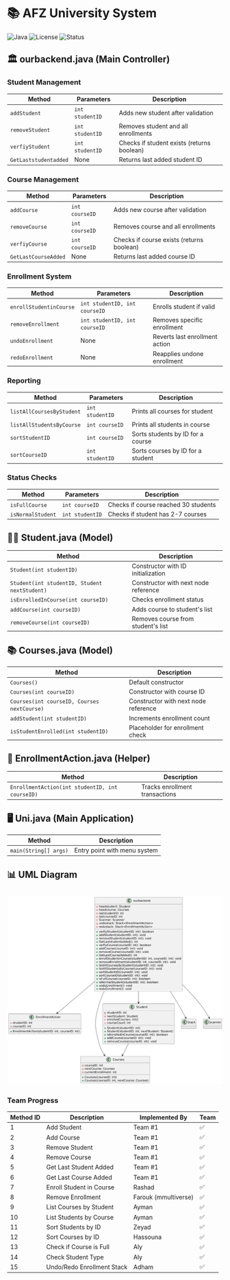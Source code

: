# 📚 AFZ University System 
![Java](https://img.shields.io/badge/Java-17%2B-blue?logo=java)
![License](https://img.shields.io/badge/License-MIT-green)
![Status](https://img.shields.io/badge/Status-Complete-brightgreen)
## 🏛️ ourbackend.java (Main Controller)

### Student Management
| Method | Parameters | Description |
|--------|------------|-------------|
| `addStudent` | `int studentID` | Adds new student after validation |
| `removeStudent` | `int studentID` | Removes student and all enrollments |
| `verfiyStudent` | `int studentID` | Checks if student exists (returns boolean) |
| `GetLaststudentadded` | None | Returns last added student ID |

### Course Management
| Method | Parameters | Description |
|--------|------------|-------------|
| `addCourse` | `int courseID` | Adds new course after validation |
| `removeCourse` | `int courseID` | Removes course and all enrollments |
| `verfiyCourse` | `int courseID` | Checks if course exists (returns boolean) |
| `GetLastCourseAdded` | None | Returns last added course ID |

### Enrollment System
| Method | Parameters | Description |
|--------|------------|-------------|
| `enrollStudentinCourse` | `int studentID, int courseID` | Enrolls student if valid |
| `removeEnrollment` | `int studentID, int courseID` | Removes specific enrollment |
| `undoEnrollment` | None | Reverts last enrollment action |
| `redoEnrollment` | None | Reapplies undone enrollment |

### Reporting
| Method | Parameters | Description |
|--------|------------|-------------|
| `listAllCoursesByStudent` | `int studentID` | Prints all courses for student |
| `listAllStudentsByCourse` | `int courseID` | Prints all students in course |
| `sortStudentID` | `int courseID` | Sorts students by ID for a course |
| `sortCourseID` | `int studentID` | Sorts courses by ID for a student |

### Status Checks
| Method | Parameters | Description |
|--------|------------|-------------|
| `isFullCourse` | `int courseID` | Checks if course reached 30 students |
| `isNormalStudent` | `int studentID` | Checks if student has 2-7 courses |

## 👨‍🎓 Student.java (Model)

| Method | Description |
|--------|-------------|
| `Student(int studentID)` | Constructor with ID initialization |
| `Student(int studentID, Student nextStudent)` | Constructor with next node reference |
| `isEnrolledInCourse(int courseID)` | Checks enrollment status |
| `addCourse(int courseID)` | Adds course to student's list |
| `removeCourse(int courseID)` | Removes course from student's list |

## 📚 Courses.java (Model)

| Method | Description |
|--------|-------------|
| `Courses()` | Default constructor |
| `Courses(int courseID)` | Constructor with course ID |
| `Courses(int courseID, Courses nextCourse)` | Constructor with next node reference |
| `addStudent(int studentID)` | Increments enrollment count |
| `isStudentEnrolled(int studentID)` | Placeholder for enrollment check |

## 🔄 EnrollmentAction.java (Helper)

| Method | Description |
|--------|-------------|
| `EnrollmentAction(int studentID, int courseID)` | Tracks enrollment transactions |

## 🖥️ Uni.java (Main Application)

| Method | Description |
|--------|-------------|
| `main(String[] args)` | Entry point with menu system |

## 📊 UML Diagram
![UML Diagram](https://github.com/Farouk12385/UniversitySystem/blob/main/data%20UML.png)
----------------------------------------------------------------------------------------------------
### Team Progress

| Method ID | Description                     | Implemented By       | Team  |
|-----------|---------------------------------|----------------------|-------|
| 1         | Add Student                     | Team #1              | ✅    |
| 2         | Add Course                      | Team #1              | ✅    |
| 3         | Remove Student                  | Team #1              | ✅    |
| 4         | Remove Course                   | Team #1              | ✅    |
| 5         | Get Last Student Added          | Team #1              | ✅    |
| 6         | Get Last Course Added           | Team #1              | ✅    |
| 7         | Enroll Student in Course        | Rashad               | ✅    |
| 8         | Remove Enrollment               | Farouk (mmultiverse) | ✅    |
| 9         | List Courses by Student         | Ayman                | ✅    |
| 10        | List Students by Course         | Ayman                | ✅    |
| 11        | Sort Students by ID             | Zeyad                | ✅    |
| 12        | Sort Courses by ID              | Hassouna             | ✅    |
| 13        | Check if Course is Full         | Aly                  | ✅    |
| 14        | Check Student Type              | Aly                  | ✅    |
| 15        | Undo/Redo Enrollment Stack      | Adham                | ✅    |

